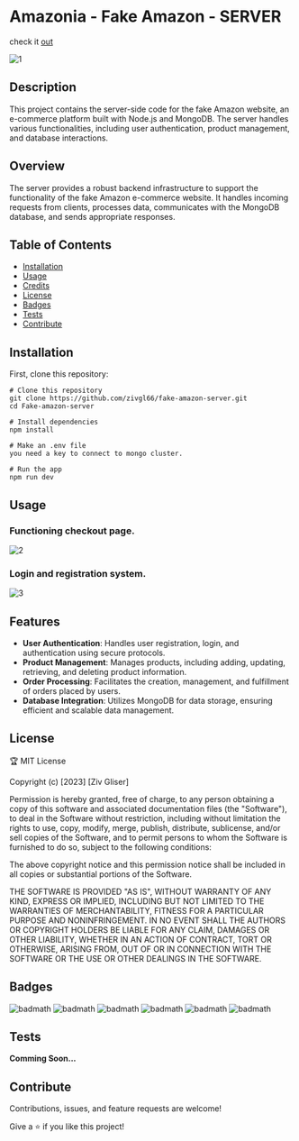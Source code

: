 
# Amazonia - Fake Amazon - SERVER

check it [out](https://amazonia-nu.vercel.app/)

![1](https://github.com/Zivgl66/Fake-Amazon-server/assets/95753868/ca377faf-c61d-44ce-b6cd-c25510315c46)


## Description

This project contains the server-side code for the fake Amazon website, an e-commerce platform built with Node.js and MongoDB.
The server handles various functionalities, including user authentication, product management, and database interactions.

## Overview

The server provides a robust backend infrastructure to support the functionality of the fake Amazon e-commerce website. 
It handles incoming requests from clients, processes data, communicates with the MongoDB database, and sends appropriate responses.

## Table of Contents 

- [Installation](#installation)
- [Usage](#usage)
- [Credits](#credits)
- [License](#license)
- [Badges](#badges)
- [Tests](#tests)
- [Contribute](#contribute)
  

## Installation

First, clone this repository:

```
# Clone this repository
git clone https://github.com/zivgl66/fake-amazon-server.git
cd Fake-amazon-server

# Install dependencies
npm install

# Make an .env file
you need a key to connect to mongo cluster.

# Run the app
npm run dev

```

## Usage

### Functioning checkout page. 
![2](https://github.com/Zivgl66/Fake-Amazon-server/assets/95753868/e8343b26-58ca-4282-8976-7b2f9a034528)


### Login and registration system.
![3](https://github.com/Zivgl66/Fake-Amazon-server/assets/95753868/aa93dae5-6140-4b93-9d90-39dc68d1f3e4)


## Features

- **User Authentication**: Handles user registration, login, and authentication using secure protocols.
- **Product Management**: Manages products, including adding, updating, retrieving, and deleting product information.
- **Order Processing**: Facilitates the creation, management, and fulfillment of orders placed by users.
- **Database Integration**: Utilizes MongoDB for data storage, ensuring efficient and scalable data management.

 

## License

🏆 MIT License

Copyright (c) [2023] [Ziv Gliser]

Permission is hereby granted, free of charge, to any person obtaining a copy
of this software and associated documentation files (the "Software"), to deal
in the Software without restriction, including without limitation the rights
to use, copy, modify, merge, publish, distribute, sublicense, and/or sell
copies of the Software, and to permit persons to whom the Software is
furnished to do so, subject to the following conditions:

The above copyright notice and this permission notice shall be included in all
copies or substantial portions of the Software.

THE SOFTWARE IS PROVIDED "AS IS", WITHOUT WARRANTY OF ANY KIND, EXPRESS OR
IMPLIED, INCLUDING BUT NOT LIMITED TO THE WARRANTIES OF MERCHANTABILITY,
FITNESS FOR A PARTICULAR PURPOSE AND NONINFRINGEMENT. IN NO EVENT SHALL THE
AUTHORS OR COPYRIGHT HOLDERS BE LIABLE FOR ANY CLAIM, DAMAGES OR OTHER
LIABILITY, WHETHER IN AN ACTION OF CONTRACT, TORT OR OTHERWISE, ARISING FROM,
OUT OF OR IN CONNECTION WITH THE SOFTWARE OR THE USE OR OTHER DEALINGS IN THE
SOFTWARE.

## Badges

![badmath](https://img.shields.io/badge/JavaScript-323330?style=for-the-badge&logo=javascript&logoColor=F7DF1E)
![badmath](https://img.shields.io/badge/React-20232A?style=for-the-badge&logo=react&logoColor=61DAFB)
![badmath](https://img.shields.io/badge/Node%20js-339933?style=for-the-badge&logo=nodedotjs&logoColor=white)
![badmath](https://img.shields.io/badge/MongoDB-4EA94B?style=for-the-badge&logo=mongodb&logoColor=white)
![badmath](https://img.shields.io/badge/HTML5-E34F26?style=for-the-badge&logo=html5&logoColor=white)
![badmath](https://img.shields.io/badge/CSS3-1572B6?style=for-the-badge&logo=css3&logoColor=white)



## Tests

**Comming Soon...**


## Contribute

Contributions, issues, and feature requests are welcome!

Give a ⭐️ if you like this project!

